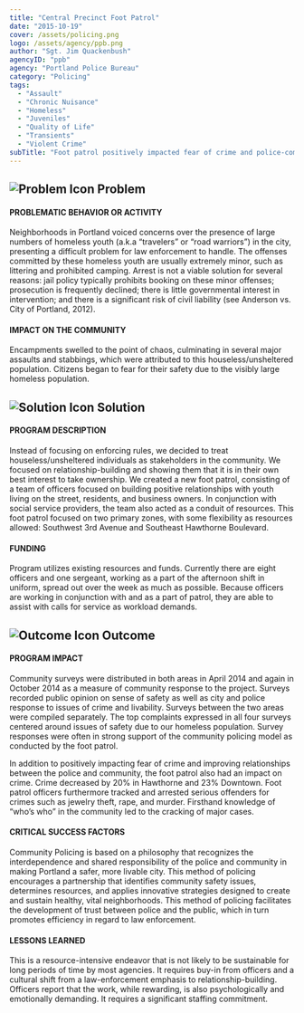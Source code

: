 ```yaml
---
title: "Central Precinct Foot Patrol"
date: "2015-10-19"
cover: /assets/policing.png
logo: /assets/agency/ppb.png
author: "Sgt. Jim Quackenbush"
agencyID: "ppb"
agency: "Portland Police Bureau"
category: "Policing"
tags:
  - "Assault"
  - "Chronic Nuisance"
  - "Homeless"
  - "Juveniles"
  - "Quality of Life"
  - "Transients"
  - "Violent Crime"
subTitle: "Foot patrol positively impacted fear of crime and police-community relationships through an emphasis on providing services and relationship building."
---
```


## ![Problem Icon](https://github.com/google/material-design-icons/raw/master/alert/1x_web/ic_error_outline_black_48dp.png "Problem") Problem

#### PROBLEMATIC BEHAVIOR OR ACTIVITY

Neighborhoods in Portland voiced concerns over the presence of large numbers of homeless youth (a.k.a “travelers” or “road warriors”) in the city, presenting a difficult problem for law enforcement to handle. The offenses committed by these homeless youth are usually extremely minor, such as littering and prohibited camping. Arrest is not a viable solution for several reasons: jail policy typically prohibits booking on these minor offenses; prosecution is frequently declined; there is little governmental interest in intervention; and there is a significant risk of civil liability (see Anderson vs. City of Portland, 2012).

#### IMPACT ON THE COMMUNITY

Encampments swelled to the point of chaos, culminating in several major assaults and stabbings, which were attributed to this houseless/unsheltered population. Citizens began to fear for their safety due to the visibly large homeless population.

## ![Solution Icon](https://github.com/google/material-design-icons/raw/master/action/1x_web/ic_lightbulb_outline_black_48dp.png "Solution") Solution

#### PROGRAM DESCRIPTION

Instead of focusing on enforcing rules, we decided to treat houseless/unsheltered individuals as stakeholders in the community. We focused on relationship-building and showing them that it is in their own best interest to take ownership. We created a new foot patrol, consisting of a team of officers focused on building positive relationships with youth living on the street, residents, and business owners. In conjunction with social service providers, the team also acted as a conduit of resources. This foot patrol focused on two primary zones, with some flexibility as resources allowed: Southwest 3rd Avenue and Southeast Hawthorne Boulevard.

#### FUNDING

Program utilizes existing resources and funds. Currently there are eight officers and one sergeant, working as a part of the afternoon shift in uniform, spread out over the week as much as possible. Because officers are working in conjunction with and as a part of patrol, they are able to assist with calls for service as workload demands.

## ![Outcome Icon](https://github.com/google/material-design-icons/raw/master/action/1x_web/ic_view_list_black_48dp.png "Outcome") Outcome

#### PROGRAM IMPACT

Community surveys were distributed in both areas in April 2014 and again in October 2014 as a measure of community response to the project. Surveys recorded public opinion on sense of safety as well as city and police response to issues of crime and livability. Surveys between the two areas were compiled separately. The top complaints expressed in all four surveys centered around issues of safety due to our homeless population. Survey responses were often in strong support of the community policing model as conducted by the foot patrol.

In addition to positively impacting fear of crime and improving relationships between the police and community, the foot patrol also had an impact on crime. Crime decreased by 20% in Hawthorne and 23% Downtown. Foot patrol officers furthermore tracked and arrested serious offenders for crimes such as jewelry theft, rape, and murder. Firsthand knowledge of “who’s who” in the community led to the cracking of major cases.

#### CRITICAL SUCCESS FACTORS

Community Policing is based on a philosophy that recognizes the interdependence and shared responsibility of the police and community in making Portland a safer, more livable city. This method of policing encourages a partnership that identifies community safety issues, determines resources, and applies innovative strategies designed to create and sustain healthy, vital neighborhoods. This method of policing facilitates the development of trust between police and the public, which in turn promotes efficiency in regard to law enforcement.

#### LESSONS LEARNED

This is a resource-intensive endeavor that is not likely to be sustainable for long periods of time by most agencies. It requires buy-in from officers and a cultural shift from a law-enforcement emphasis to relationship-building. Officers report that the work, while rewarding, is also psychologically and emotionally demanding. It requires a significant staffing commitment.
